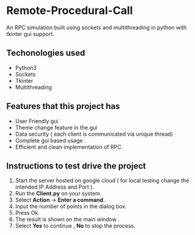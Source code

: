 # Remote-Procedural-Call
An RPC simulation built using sockets and multithreading in python with tkinter gui support.

## Techonologies used
- Python3
- Sockets
- Tkinter
- Multithreading

## Features that this project has
- User Friendly gui
- Theme change feature in the gui
- Data security ( each client is communicated via unique thread)
- Complete gui based usage .
- Efficient and clean implementation of RPC.



## Instructions to test drive the project

1. Start the server hosted on google cloud ( for local testing change the intended IP Address and Port ).
2. Run the **Client.py** on your system.
3. Select **Action** -> **Enter a command**.
4. Input the number of points in the dialog box.
5. Press Ok.
6. The result is shown on the main window .
7. Select **Yes** to continue , **No** to stop the process.


